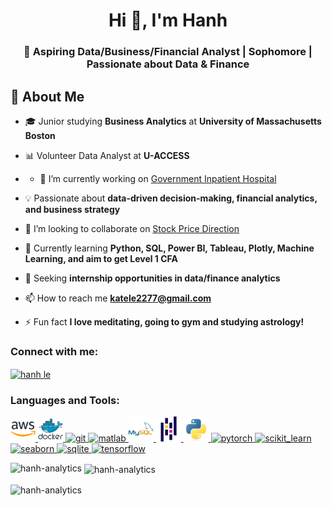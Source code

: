 <h1 align="center">Hi 👋, I'm Hanh</h1>
<h3 align="center">🚀 Aspiring Data/Business/Financial Analyst | Sophomore | Passionate about Data & Finance</h3>

## 📌 About Me  
- 🎓 Junior studying **Business Analytics** at **University of Massachusetts Boston**  
- 📊 Volunteer Data Analyst at **U-ACCESS**
- - 🔭 I’m currently working on [Government Inpatient Hospital](https://github.com/hanh-analytics/Medicare-Inpatient-Hospital)
- 💡 Passionate about **data-driven decision-making, financial analytics, and business strategy**
- 👯 I’m looking to collaborate on [Stock Price Direction](https://github.com/hanh-analytics/Stock-Price-Direction) 
- 🌱 Currently learning **Python, SQL, Power BI, Tableau, Plotly, Machine Learning, and aim to get Level 1 CFA**  
- 🎯 Seeking **internship opportunities in data/finance analytics**  

- 📫 How to reach me **katele2277@gmail.com**

- ⚡ Fun fact **I love meditating, going to gym and studying astrology!**

<h3 align="left">Connect with me:</h3>
<p align="left">
<a href="https://linkedin.com/in/hanh le" target="blank"><img align="center" src="https://raw.githubusercontent.com/rahuldkjain/github-profile-readme-generator/master/src/images/icons/Social/linked-in-alt.svg" alt="hanh le" height="30" width="40" /></a>
</p>

<h3 align="left">Languages and Tools:</h3>
<p align="left"> <a href="https://aws.amazon.com" target="_blank" rel="noreferrer"> <img src="https://raw.githubusercontent.com/devicons/devicon/master/icons/amazonwebservices/amazonwebservices-original-wordmark.svg" alt="aws" width="40" height="40"/> </a> <a href="https://www.docker.com/" target="_blank" rel="noreferrer"> <img src="https://raw.githubusercontent.com/devicons/devicon/master/icons/docker/docker-original-wordmark.svg" alt="docker" width="40" height="40"/> </a> <a href="https://git-scm.com/" target="_blank" rel="noreferrer"> <img src="https://www.vectorlogo.zone/logos/git-scm/git-scm-icon.svg" alt="git" width="40" height="40"/> </a> <a href="https://www.mathworks.com/" target="_blank" rel="noreferrer"> <img src="https://upload.wikimedia.org/wikipedia/commons/2/21/Matlab_Logo.png" alt="matlab" width="40" height="40"/> </a> <a href="https://www.mysql.com/" target="_blank" rel="noreferrer"> <img src="https://raw.githubusercontent.com/devicons/devicon/master/icons/mysql/mysql-original-wordmark.svg" alt="mysql" width="40" height="40"/> </a> <a href="https://pandas.pydata.org/" target="_blank" rel="noreferrer"> <img src="https://raw.githubusercontent.com/devicons/devicon/2ae2a900d2f041da66e950e4d48052658d850630/icons/pandas/pandas-original.svg" alt="pandas" width="40" height="40"/> </a> <a href="https://www.python.org" target="_blank" rel="noreferrer"> <img src="https://raw.githubusercontent.com/devicons/devicon/master/icons/python/python-original.svg" alt="python" width="40" height="40"/> </a> <a href="https://pytorch.org/" target="_blank" rel="noreferrer"> <img src="https://www.vectorlogo.zone/logos/pytorch/pytorch-icon.svg" alt="pytorch" width="40" height="40"/> </a> <a href="https://scikit-learn.org/" target="_blank" rel="noreferrer"> <img src="https://upload.wikimedia.org/wikipedia/commons/0/05/Scikit_learn_logo_small.svg" alt="scikit_learn" width="40" height="40"/> </a> <a href="https://seaborn.pydata.org/" target="_blank" rel="noreferrer"> <img src="https://seaborn.pydata.org/_images/logo-mark-lightbg.svg" alt="seaborn" width="40" height="40"/> </a> <a href="https://www.sqlite.org/" target="_blank" rel="noreferrer"> <img src="https://www.vectorlogo.zone/logos/sqlite/sqlite-icon.svg" alt="sqlite" width="40" height="40"/> </a> <a href="https://www.tensorflow.org" target="_blank" rel="noreferrer"> <img src="https://www.vectorlogo.zone/logos/tensorflow/tensorflow-icon.svg" alt="tensorflow" width="40" height="40"/> </a> </p>

<p><img align="left" src="https://github-readme-stats.vercel.app/api/top-langs?username=hanh-analytics&show_icons=true&locale=en&layout=compact" alt="hanh-analytics" /></p>

<p>&nbsp;<img align="center" src="https://github-readme-stats.vercel.app/api?username=hanh-analytics&show_icons=true&locale=en" alt="hanh-analytics" /></p>

<p><img align="center" src="https://github-readme-streak-stats.herokuapp.com/?user=hanh-analytics&" alt="hanh-analytics" /></p>
